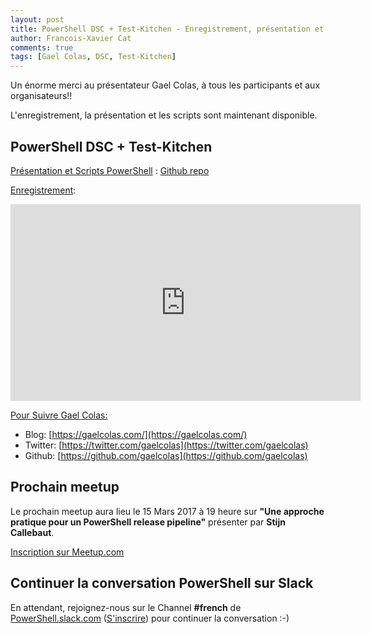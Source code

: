 ```yaml
---
layout: post
title: PowerShell DSC + Test-Kitchen - Enregistrement, présentation et scripts
author: Francois-Xavier Cat
comments: true
tags: [Gael Colas, DSC, Test-Kitchen]
---
```


Un énorme merci au présentateur Gael Colas, à tous les participants et aux organisateurs!!

L'enregistrement, la présentation et les scripts sont maintenant disponible.

## PowerShell DSC + Test-Kitchen

<u>Présentation et Scripts PowerShell</u> : [Github repo](https://github.com/FrPSUG/Presentations/)

<u>Enregistrement</u>:
<iframe width="560" height="315" src="https://www.youtube.com/embed/6IDJoSo3qDc" frameborder="0" allowfullscreen></iframe>

<u>Pour Suivre Gael Colas:</u>
* Blog: [https://gaelcolas.com/](https://gaelcolas.com/)
* Twitter: [https://twitter.com/gaelcolas](https://twitter.com/gaelcolas)
* Github: [https://github.com/gaelcolas](https://github.com/gaelcolas)





## Prochain meetup
Le prochain meetup aura lieu le 15 Mars 2017 à 19 heure sur <b>"Une approche pratique pour un PowerShell release pipeline"</b> présenter par <b>Stijn Callebaut</b>.

[Inscription sur Meetup.com](https://www.meetup.com/FrenchPSUG/events/233902105/)

## Continuer la conversation PowerShell sur Slack

En attendant, rejoignez-nous sur le Channel <b>#french</b> de <a href="https://powershell.slack.com/Slack">PowerShell.slack.com</a>  (<a href="http://slack.poshcode.org/">S'inscrire</a>) pour continuer la conversation :-)
